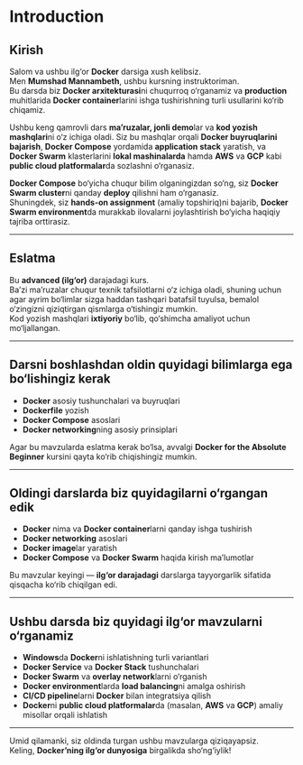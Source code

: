 # Introduction

## Kirish

Salom va ushbu ilg‘or **Docker** darsiga xush kelibsiz.  
Men **Mumshad Mannambeth**, ushbu kursning instruktoriman.  
Bu darsda biz **Docker arxitekturasi**ni chuqurroq o‘rganamiz va **production** muhitlarida **Docker container**larini ishga tushirishning turli usullarini ko‘rib chiqamiz.

Ushbu keng qamrovli dars **ma’ruzalar, jonli demo**lar va **kod yozish mashqlari**ni o‘z ichiga oladi. Siz bu mashqlar orqali **Docker buyruqlarini bajarish**, **Docker Compose** yordamida **application stack** yaratish, va **Docker Swarm** klasterlarini **lokal mashinalarda** hamda **AWS** va **GCP** kabi **public cloud platformalar**da sozlashni o‘rganasiz.

**Docker Compose** bo‘yicha chuqur bilim olganingizdan so‘ng, siz **Docker Swarm cluster**ni qanday **deploy** qilishni ham o‘rganasiz.  
Shuningdek, siz **hands-on assignment** (amaliy topshiriq)ni bajarib, **Docker Swarm environment**da murakkab ilovalarni joylashtirish bo‘yicha haqiqiy tajriba orttirasiz.

---

## Eslatma

Bu **advanced (ilg‘or)** darajadagi kurs.  
Ba’zi ma’ruzalar chuqur texnik tafsilotlarni o‘z ichiga oladi, shuning uchun agar ayrim bo‘limlar sizga haddan tashqari batafsil tuyulsa, bemalol o‘zingizni qiziqtirgan qismlarga o‘tishingiz mumkin.  
Kod yozish mashqlari **ixtiyoriy** bo‘lib, qo‘shimcha amaliyot uchun mo‘ljallangan.

---

## Darsni boshlashdan oldin quyidagi bilimlarga ega bo‘lishingiz kerak

- **Docker** asosiy tushunchalari va buyruqlari  
- **Dockerfile** yozish  
- **Docker Compose** asoslari  
- **Docker networking**ning asosiy prinsiplari  

Agar bu mavzularda eslatma kerak bo‘lsa, avvalgi **Docker for the Absolute Beginner** kursini qayta ko‘rib chiqishingiz mumkin.

---

## Oldingi darslarda biz quyidagilarni o‘rgangan edik

- **Docker** nima va **Docker container**larni qanday ishga tushirish  
- **Docker networking** asoslari  
- **Docker image**lar yaratish  
- **Docker Compose** va **Docker Swarm** haqida kirish ma’lumotlar  

Bu mavzular keyingi — **ilg‘or darajadagi** darslarga tayyorgarlik sifatida qisqacha ko‘rib chiqilgan edi.

---

## Ushbu darsda biz quyidagi ilg‘or mavzularni o‘rganamiz

- **Windows**da **Docker**ni ishlatishning turli variantlari  
- **Docker Service** va **Docker Stack** tushunchalari  
- **Docker Swarm** va **overlay network**larni o‘rganish  
- **Docker environment**larda **load balancing**ni amalga oshirish  
- **CI/CD pipeline**larni **Docker** bilan integratsiya qilish  
- **Docker**ni **public cloud platformalar**da (masalan, **AWS** va **GCP**) amaliy misollar orqali ishlatish  

---

Umid qilamanki, siz oldinda turgan ushbu mavzularga qiziqayapsiz.  
Keling, **Docker’ning ilg‘or dunyosiga** birgalikda sho‘ng‘iylik!
